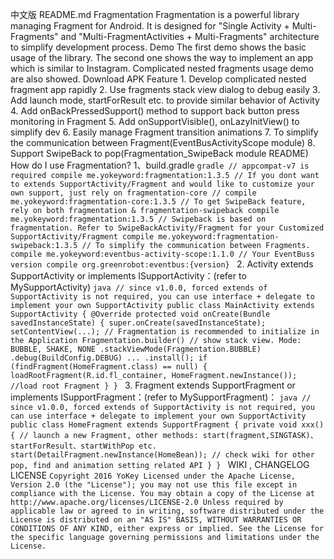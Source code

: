 中文版 README.md Fragmentation Fragmentation is a powerful library managing Fragment for Android. It is designed for "Single Activity + Multi-Fragments" and "Multi-FragmentActivities + Multi-Fragments" architecture to simplify development process. Demo The first demo shows the basic usage of the library. The second one shows the way to implement an app which is similar to Instagram. Complicated nested fragments usage demo are also showed. Download APK Feature 1. Develop complicated nested fragment app rapidly 2. Use fragments stack view dialog to debug easily 3. Add launch mode, startForResult etc. to provide similar behavior of Activity 4. Add onBackPressedSupport() method to support back button press monitoring in Fragment 5. Add onSupportVisible(), onLazyInitView() to simplify dev 6. Easily manage Fragment transition animations 7. To simplify the communication between Fragment(EventBusActivityScope module) 8. Support SwipeBack to pop(Fragmentation_SwipeBack module README) How do I use Fragmentation? 1、build.gradle ````gradle // appcompat-v7 is required compile me.yokeyword:fragmentation:1.3.5 // If you dont want to extends SupportActivity/Fragment and would like to customize your own support, just rely on fragmentation-core // compile me.yokeyword:fragmentation-core:1.3.5 // To get SwipeBack feature, rely on both fragmentation & fragmentation-swipeback compile me.yokeyword:fragmentation:1.3.5 // Swipeback is based on fragmentation. Refer to SwipeBackActivity/Fragment for your Customized SupportActivity/Fragment compile me.yokeyword:fragmentation-swipeback:1.3.5 // To simplify the communication between Fragments. compile me.yokeyword:eventbus-activity-scope:1.1.0 // Your EventBuss version compile org.greenrobot:eventbus:{version} ```` 2. Activity extends SupportActivity or implements ISupportActivity：(refer to MySupportActivity) ````java // since v1.0.0, forced extends of SupportActivity is not required, you can use interface + delegate to implement your own SupportActivity public class MainActivity extends SupportActivity { @Override protected void onCreate(Bundle savedInstanceState) { super.onCreate(savedInstanceState); setContentView(...); // Fragmentation is recommended to initialize in the Application Fragmentation.builder() // show stack view. Mode: BUBBLE, SHAKE, NONE .stackViewMode(Fragmentation.BUBBLE) .debug(BuildConfig.DEBUG) ... .install(); if (findFragment(HomeFragment.class) == null) { loadRootFragment(R.id.fl_container, HomeFragment.newInstance()); //load root Fragment } } ```` 3. Fragment extends SupportFragment or implements ISupportFragment：(refer to MySupportFragment)： ````java // since v1.0.0, forced extends of SupportActivity is not required, you can use interface + delegate to implement your own SupportActivity public class HomeFragment extends SupportFragment { private void xxx() { // launch a new Fragment, other methods: start(fragment,SINGTASK)、startForResult、startWithPop etc. start(DetailFragment.newInstance(HomeBean)); // check wiki for other pop, find and animation setting related API } } ```` WIKI , CHANGELOG LICENSE ```` Copyright 2016 YoKey Licensed under the Apache License, Version 2.0 (the "License"); you may not use this file except in compliance with the License. You may obtain a copy of the License at http://www.apache.org/licenses/LICENSE-2.0 Unless required by applicable law or agreed to in writing, software distributed under the License is distributed on an "AS IS" BASIS, WITHOUT WARRANTIES OR CONDITIONS OF ANY KIND, either express or implied. See the License for the specific language governing permissions and limitations under the License. ````